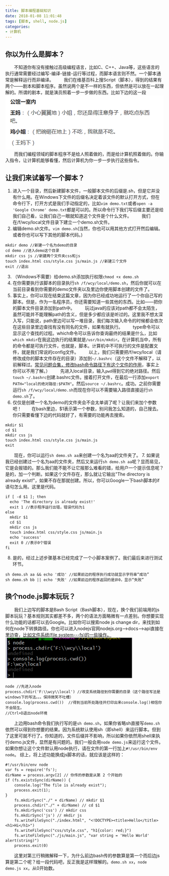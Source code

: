 ```yaml
---
title: 脚本编程基础知识
date: 2018-01-08 11:01:48
tags: [脚本, shell, node.js]
categories:
- 计算机
---
```

## 你以为什么是脚本？
&emsp;&emsp;不知道你有没有接触过高级编程语言，比如C、C++、Java等，这些语言的执行通常需要经过编写-编译-链接-运行等过程，而脚本语言则不然。一个脚本通常是解释运行而非编译。
&emsp;&emsp;我们在维基百科上搜Script（脚本），得到的结果有两个——剧本和脚本程序。虽然说两个是不一样的东西，但依然是可以放在一起理解的。所谓的剧本，就是演员照着一步一步做的东西。比如下边的这一段
![](https://raw.githubusercontent.com/wenchuyang/ImagesForMarkdown/856d1eae45643b8a5af8bc9aea027822b53a007a/images/90%600S%40Z14FH3WGF%7D~NURDVQ.png)
&emsp;&emsp;而我们编程领域的脚本程序不是给人照着做的，而是给计算机照着做的。你输入指令，让计算机能够看懂，然后计算机为你一步一步执行这些指令。
## 让我们来试着写一个脚本？
1. 进入一个目录，然后新建脚本文件，一般脚本文件的后缀是.sh，但是它并没有什么用。在Windows下文件的后缀名决定着该文件的默认打开方式，但在命令行下，打开方式是我们手动指定的，比如`vim demo.txt`或者`open -a 'Google Chrome' demo.txt`都是可以的。所以命令行下我们写后缀主要还是给我们自己看，让我们自己一眼就知道这个文件是个什么文件。
&emsp;&emsp;我们在/f/wcy/local文件目录下建立一个demo.sh文件。
2. 编辑demo.sh文件。`vim demo.sh`(当然，你也可以用其他方式打开然后编辑。或者你也可以写下其他的脚本代码。)
```
mkdir demo //新建一个名为demo的目录
cd demo //进入demo这个目录
mkdir css js //新建两个文件夹css和js
touch index.html css/style.css js/main.js //新建三个文件
exit //退出
```
3. （Windows不需要）给demo.sh添加执行权限`chmod +x demo.sh`
4. 在你需要执行该脚本的目录执行`sh /f/wcy/local/demo.sh`，然后你就可以在当前目录看到你需要的demo文件夹以及里边你使用脚本创建的文件了。
5. 事实上，你可以现在结束这篇文章，因为你已经成功地运行了一个你自己写的脚本。但是，作为一名程序员，你还需要知道一些其他的东西。比如——把你的脚本文件目录添加到path中。
&emsp;&emsp;玩过java的应该对path都不会太陌生，虽然可能并不能理解path的含义，但是多少都应该是听过的。这里我不想太深入写，只能说，path里边可以写一堆目录，我们每次输入命令的时候都会依次在这些目录里边查找有没有同名的文件，如果有就执行。
&emsp;&emsp;type命令可以显示这个查找的过程。which命令可以告诉你查询最终的结果是什么，比如`which mkdir`在我这边执行的结果就是`/usr/bin/mkdir`。在计算机当中，所有的命令都是可执行文件，也就是，脚本。计算机中不可执行的文件是配置文件，就是我们常说的config文件。
&emsp;&emsp;以上，我们只需要把/f/wcy/local（请修改成你的脚本文件存在的目录）添加到`~/.bashrc`（这个文件不解释了，以前解释过。[常见问题合集，修改bash命令路径下有这个文件的作用](http://blog.csdn.net/writing_happy/article/details/78686739)，事实上你可以不用了解。）
&emsp;&emsp;先进入local目录，输入`pwd`得到它的绝对路径。然后`touch ~/.bashrc`创建.bashrc文件。接着打开文件，在最后一行添加`export PATH="local的绝对路径:$PATH"`。然后`source ~/.bashrc`。成功。之前你需要运行`sh /f/wcy/local/demo.sh`而现在你可以不需要输入路径直接运行`sh demo.sh`了。
6. 仅仅是创建一个名为demo的文件夹会不会太单调了呢？让我们来加个参数吧！
&emsp;&emsp;在bash里边，$1表示第一个参数，别问我怎么知道的，自己搜去。你只需要看懂下边的代码就好了，有需要的功能再去搜索。
```
mkdir $1
cd $1
mkdir css js
touch index.html css/style.css js/main.js
exit
```
&emsp;&emsp;现在，你可以运行`sh demo.sh aa`来创建一个名为aa的文件夹了。
7. 如果说我已经创建过一个名为aa的文件夹，然后又来运行`sh demo.sh aa`呢？显而易见，它是会报错的。那么我们能不能不让它报那么难看的错，给用户一个提示信息呢？是的，加一个判断。如果这个文件存在，那么就让它输出"The directory is already exist!"，如果不存在那就创建。所以，你可以Google一下bash脚本的if语句怎么用。这里是代码。
```
if [ -d $1 ]; then
  echo 'The directory is already exist!'
  exit 1 //表示程序运行出错，错误代码为1
else
  mkdir $1
  cd $1
  mkdir css js
  touch index.html css/style.css js/main.js
  echo 'success'
  exit 0 //表示0个错误
fi
```
8. 是的，经过上述步骤基本已经完成了一个小脚本案例了。我们最后来进行测试环节。
```
sh demo.sh aa && echo '成功' //如果前边的程序执行成功就显示字符串“成功”
sh demo.sh bb || echo '失败' //如果前边的程序返回的是非0，显示“失败”
```
## 换个node.js脚本玩玩？
&emsp;&emsp;我们上边写的脚本是Bash Script（Bash脚本），现在，换个我们前端用的js脚本玩玩？基本规则其实都差不多，两个的语法方面略微有一点差别。你想要实现什么功能的话都可以去Google。比如你可以搜索node js change dir，来找到如何在node下转换路径。你也可以进入nodejs官网nodejs.org-->docs-->api直接在里边查，[比如文件系统(file system---fs)的一些操作。](https://nodejs.org/api/fs.html#fs_fs_mkdirsync_path_mode)
![](https://raw.githubusercontent.com/wenchuyang/ImagesForMarkdown/5b61dc97261e0b4500a194a722e950116aeef692/images/5ULKJXL4ACL%24YCDQ%24TXKY.png)
```
node //先进入node
process.chdir('F:\\wcy\\local') //改变系统路径到你需要的目录（这个路径写法是windows下的写法。。。保持微笑不吐槽）
console.log(process.cwd())  //得到当前所处路径并打印出来console.log()相信你不会陌生。
//Ctrl+D退出node环境
```
&emsp;&emsp;上边用bash命令我们执行写的是`sh demo.sh`，如果你省略sh直接写`demo.sh`依然可以得到你想要的结果。因为系统默认使用sh（即shell）来运行脚本。但到了这里可就不行了。你知道的，文件后缀并不影响，所以如果你依然用shell来执行demo.js文件，显然是有问题的。我们一般会用`node demo.js`来运行这个文件。如果你想让这个文件默认用node执行，请在文件的第一行加上`#!/usr/bin/env node`。
综上，将上述功能换成js脚本的话，就应该是这样的：
```
#!/usr/bin/env node
var fs = require('fs');
dirName = process.argv[2] // 你传的参数是从第 2 个开始的
if (fs.existsSync(dirName)) {
	console.log("The file is already exist");
	process.exit(1);
}
	fs.mkdirSync("./" + dirName) // mkdir $1
	process.chdir("./" + dirName) // cd $1
	fs.mkdirSync('css') // mkdir css
	fs.mkdirSync('js') // mkdir js
	fs.writeFileSync("./index.html", "<!DOCTYPE><title>Hello</title><h1>Hi</h1>")
	fs.writeFileSync("css/style.css", "h1{color: red;}")
	fs.writeFileSync("./js/main.js", "var string = 'Hello World' alert(string)")
	process.exit(0)
```
&emsp;&emsp;这里对第三行稍微解释一下，为什么前边bash传的参数算是第一个而后边js算是第二个呢？给一段代码吧，反正我是这样理解的。`demo.sh xx`，`node demo.js xx`，从0开始数。